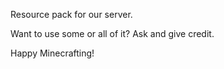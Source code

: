 Resource pack for our server.

Want to use some or all of it? Ask and give credit.

Happy Minecrafting!
